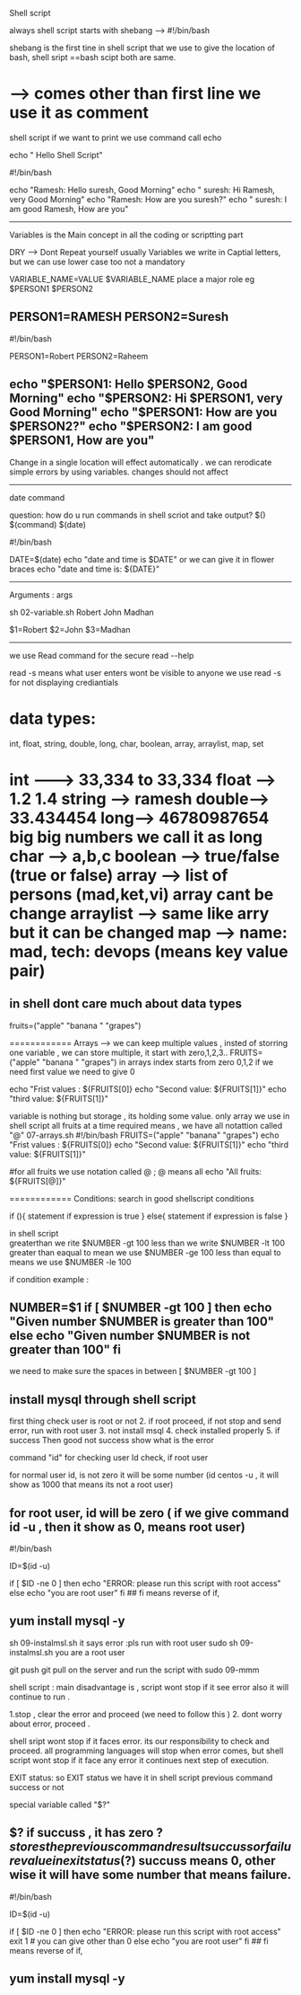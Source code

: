 Shell script 

always shell script starts with  shebang --> #!/bin/bash

shebang is the first tine in shell script that we use to give the location of bash, shell sript ==bash scipt both are same.

# --> comes other than first line we use it as comment
shell script if we want to print we use command call echo

echo " Hello Shell Script"

#!/bin/bash

echo "Ramesh: Hello suresh, Good Morning"
echo " suresh: Hi Ramesh, very Good Morning"
echo "Ramesh: How are you  suresh?"
echo " suresh: I am good Ramesh, How are you"

------------
Variables is the Main  concept in all the coding or scriptting part

DRY --> Dont Repeat yourself
usually Variables we write in Captial letters, but we can use lower case too not a mandatory

VARIABLE_NAME=VALUE
$VARIABLE_NAME place a major role
eg $PERSON1
   $PERSON2

PERSON1=RAMESH
PERSON2=Suresh
-------------------
#!/bin/bash

PERSON1=Robert
PERSON2=Raheem

echo "$PERSON1: Hello $PERSON2, Good Morning"
echo "$PERSON2: Hi $PERSON1, very Good Morning"
echo "$PERSON1: How are you $PERSON2?"
echo "$PERSON2: I am good $PERSON1, How are you"
------------
Change in a single location  will effect  automatically .
we can rerodicate simple errors by using variables.
changes should not  affect

---
date command 

question: how do u run commands in shell scriot and take output?
$()
$(command)
$(date)

#!/bin/bash

DATE=$(date)
echo "date and time is $DATE"
or we can give it in flower braces
echo "date and time is: ${DATE}"


------
Arguments : args 

sh 02-variable.sh Robert John Madhan

$1=Robert
$2=John
$3=Madhan


---
we use Read command  for the secure 
read --help


read -s means what user enters wont be visible to anyone
we use read -s for not displaying crediantials

data types:
============
int, float, string, double, long, char, boolean, array, arraylist, map, set

int ---> 33,334 to 33,334
float --> 1.2 1.4
string --> ramesh
double--> 33.434454
long--> 46780987654 big big numbers we call it as long 
char --> a,b,c
boolean --> true/false  (true or false)
array --> list of persons (mad,ket,vi) array cant be change
arraylist --> same like arry but it can be changed
map --> name: mad, tech: devops  (means key value pair)
======================================
in shell dont care much about data types
----
fruits=("apple" "banana " "grapes")

============
Arrays --> we can keep multiple values , insted of storring one variable , we can store multiple, it start with zero,1,2,3..
FRUITS=("apple" "banana " "grapes")
in arrays index starts from zero 0,1,2
if we need first value we need to give 0 

echo "Frist values : ${FRUITS[0]}
echo "Second value: ${FRUITS[1]}"
echo "third  value: ${FRUITS[1]}"

variable is nothing but storage , its holding some value.
only array we use in  shell script
all fruits at a time required means , we have all notattion called "@"
07-arrays.sh
#!/bin/bash
FRUITS=("apple" "banana" "grapes")
echo "Frist values : ${FRUITS[0]}
echo "Second value: ${FRUITS[1]}"
echo "third  value: ${FRUITS[1]}"

#for all fruits we use notation called @ ; @ means all
echo "All fruits: ${FRUITS[@]}"

============
Conditions: search in good shellscript conditions

if (){
statement if expression is true
}
else{
statement if expression is false
}

in shell script  
greaterthan we rite $NUMBER -gt 100
less than we write  $NUMBER -lt 100
greater than eaqual to mean  we use $NUMBER -ge 100
less than equal to means  we use $NUMBER -le 100

if condition example :

NUMBER=$1
if [ $NUMBER -gt 100 ]
then
   echo "Given number $NUMBER is greater than 100"
else
echo "Given number $NUMBER is not greater than 100"
fi
-----
we need to make sure the spaces in between [ $NUMBER -gt 100 ]

install mysql through shell script
------------------------------------
first thing check user is root or not 
2. if root proceed, if not stop and send error, run with root user
3. not install msql
4. check installed properly
5. if success 
Then good 
not success 
show what is the error

command "id" for checking user Id check, if root user 

for normal user id,  is not zero it will be some number  (id centos -u , it will show as 1000 that means its not a root user)

for root user, id will be zero ( if we give command id -u , then it show as 0, means root user)
-------------
#!/bin/bash

ID=$(id -u)

if [ $ID -ne 0 ]
then
   echo "ERROR: please run this script with root access"
else
  echo "you are root user"
fi ## fi means reverse of if, 

yum install mysql -y
------------

sh 09-instalmsl.sh
it says error :pls run with root user
sudo sh 09-instalmsl.sh
you are a root user 

git push
git pull on the server and run the script with sudo 09-mmm

shell script : main disadvantage is , script wont stop if it see error also it will continue to run .

1.stop , clear the error and proceed (we need to follow this )
2. dont worry about error, proceed .

shell sript wont stop if it faces error.
its our responsibility  to check and proceed.
all programming  languages  will stop when error comes, but shell script wont stop if it face any error it continues  next step of execution.

EXIT status:
so EXIT status  we have it in shell script 
previous command success or not

special variable called "$?"

$? if succuss , it has zero
$? stores the previous command result succuss or failure value in exit status ($?)
succuss means 0, other wise it will have some number that means failure.
-------------
#!/bin/bash

ID=$(id -u)

if [ $ID -ne 0 ]
then
   echo "ERROR: please run this script with root access"
   exit 1 # you can give other than 0
else
  echo "you are root user"
fi ## fi means reverse of if, 

yum install mysql -y
------------






